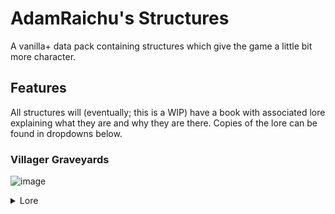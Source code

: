 # AdamRaichu's Structures

A vanilla+ data pack containing structures which give the game a little bit more character.

## Features

All structures will (eventually; this is a WIP) have a book with associated lore explaining what they are and why they are there. Copies of the lore can be found in dropdowns below.

### Villager Graveyards

![image](https://user-images.githubusercontent.com/91494019/233235324-c88cd208-db89-491a-8f3e-db360142c3c5.png)

<details>
  <summary>Lore</summary>
  
  This lore will be filled in later.
</details>
